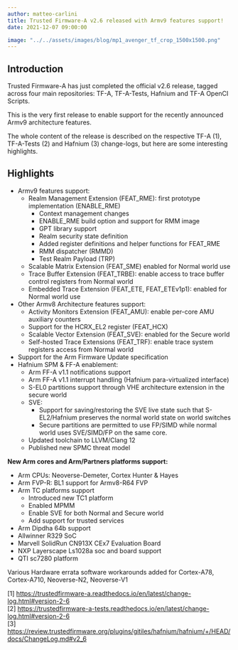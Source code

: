 ```yaml
---
author: matteo-carlini
title: Trusted Firmware-A v2.6 released with Armv9 features support!
date: 2021-12-07 09:00:00

image: "../../assets/images/blog/mp1_avenger_tf_crop_1500x1500.png"
---
```


## Introduction

Trusted Firmware-A has just completed the official v2.6 release, tagged across four main repositories: TF-A, TF-A-Tests, Hafnium and TF-A OpenCI Scripts.

This is the very first release to enable support for the recently announced Armv9 architecture features.

The whole content of the release is described on the respective TF-A (1), TF-A-Tests (2) and Hafnium (3) change-logs, but here are some interesting highlights.

## Highlights

- Armv9 features support:
  - Realm Management Extension (FEAT_RME): first prototype implementation (ENABLE_RME)
    - Context management changes
    - ENABLE_RME build option and support for RMM image
    - GPT library support
    - Realm security state definition
    - Added register definitions and helper functions for FEAT_RME
    - RMM dispatcher (RMMD)
    - Test Realm Payload (TRP)
  - Scalable Matrix Extension (FEAT_SME) enabled for Normal world use
  - Trace Buffer Extension (FEAT_TRBE): enable access to trace buffer control registers from Normal world
  - Embedded Trace Extension (FEAT_ETE, FEAT_ETEv1p1): enabled for Normal world use
- Other Armv8 Architecture features support:
  - Activity Monitors Extension (FEAT_AMU): enable per-core AMU auxiliary counters
  - Support for the HCRX_EL2 register (FEAT_HCX)
  - Scalable Vector Extension (FEAT_SVE): enabled for the Secure world
  - Self-hosted Trace Extensions (FEAT_TRF): enable trace system registers access from Normal world
- Support for the Arm Firmware Update specification
- Hafnium SPM & FF-A enablement:
  - Arm FF-A v1.1 notifications support
  - Arm FF-A v1.1 interrupt handling (Hafnium para-virtualized interface)
  - S-EL0 partitions support through VHE architecture extension in the secure world
  - SVE:
    - Support for saving/restoring the SVE live state such that S-EL2/Hafnium preserves the normal world state on world switches
    - Secure partitions are permitted to use FP/SIMD while normal world uses SVE/SIMD/FP on the same core.
  - Updated toolchain to LLVM/Clang 12
  - Published new SPMC threat model

**New Arm cores and Arm/Partners platforms support:**

- Arm CPUs: Neoverse-Demeter, Cortex Hunter & Hayes
- Arm FVP-R: BL1 support for Armv8-R64 FVP
- Arm TC platforms support
  - Introduced new TC1 platform
  - Enabled MPMM
  - Enable SVE for both Normal and Secure world
  - Add support for trusted services
- Arm Dipdha 64b support
- Allwinner R329 SoC
- Marvell SolidRun CN913X CEx7 Evaluation Board
- NXP Layerscape Ls1028a soc and board support
- QTI sc7280 platform

Various Hardware errata software workarounds added for Cortex-A78, Cortex-A710, Neoverse-N2, Neoverse-V1

[1] https://trustedfirmware-a.readthedocs.io/en/latest/change-log.html#version-2-6 \
[2] https://trustedfirmware-a-tests.readthedocs.io/en/latest/change-log.html#version-2-6 \
[3] https://review.trustedfirmware.org/plugins/gitiles/hafnium/hafnium/+/HEAD/docs/ChangeLog.md#v2_6
